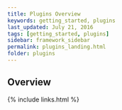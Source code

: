 ```yaml
---
title: Plugins Overview
keywords: getting_started, plugins
last_updated: July 21, 2016
tags: [getting_started, plugins]
sidebar: framework_sidebar
permalink: plugins_landing.html
folder: plugins
---
```


## Overview



{% include links.html %}
